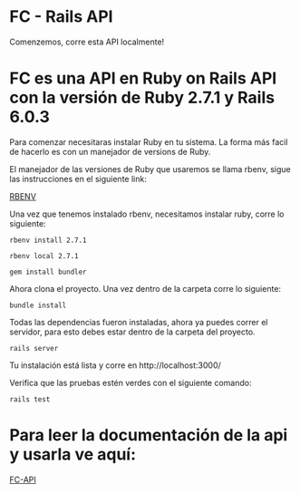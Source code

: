 # FC - Rails API

Comenzemos, corre esta API localmente!

# FC es una API en Ruby on Rails API con la versión de Ruby 2.7.1 y Rails 6.0.3

Para comenzar necesitaras instalar Ruby en tu sistema. La forma más facil de hacerlo es con un manejador de versions de Ruby.

El manejador de las versiones de Ruby que usaremos se llama rbenv, sigue las instrucciones en el siguiente link:

[RBENV](https://github.com/rbenv/rbenv)

Una vez que tenemos instalado rbenv, necesitamos instalar ruby, corre lo siguiente:

`rbenv install 2.7.1`

`rbenv local 2.7.1`

`gem install bundler`

Ahora clona el proyecto. Una vez dentro de la carpeta corre lo siguiente:

`bundle install`

Todas las dependencias fueron instaladas, ahora ya puedes correr el servidor, para esto debes estar dentro de la carpeta del proyecto.

`rails server`

Tu instalación está lista y corre en http://localhost:3000/

Verifica que las pruebas estén verdes con el siguiente comando:

`rails test`

# Para leer la documentación de la api y usarla ve aquí:

[FC-API](https://resuelve-fc-api.herokuapp.com/)
